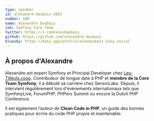 ```yaml
---
type: speaker
id: alexandre-daubois-2025
number: 100
name: Alexandre Daubois
job: Symfony Core Team
twitter: https://x.com/alexdaubois
github: https://github.com/alexandre-daubois
bluesky: https://bsky.app/profile/alexdaubois.bsky.social
---
```


## À propos d'Alexandre

Alexandre est expert Symfony et Principal Developer chez [Les-Tilleuls.coop](https://les-tilleuls.coop/). Contributeur de longue date à PHP et **membre de la Core Team Symfony**, il a débuté sa carrière chez SensioLabs. Depuis, il intervient régulièrement lors d'événements internationaux tels que SymfonyLive, ForumPHP, PHPers Summit ou encore la Dutch PHP Conference.

Il est également l’auteur de **Clean Code in PHP**, un guide des bonnes pratiques pour écrire du code PHP propre et maintenable.
